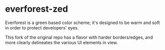 # everforest-zed

Everforest is a green based color scheme; it's designed to be warm and soft in order to protect developers' eyes.

This fork of the original repo has a flavor with harder borders/edges, and more clearly delineates the various UI elements in view.
